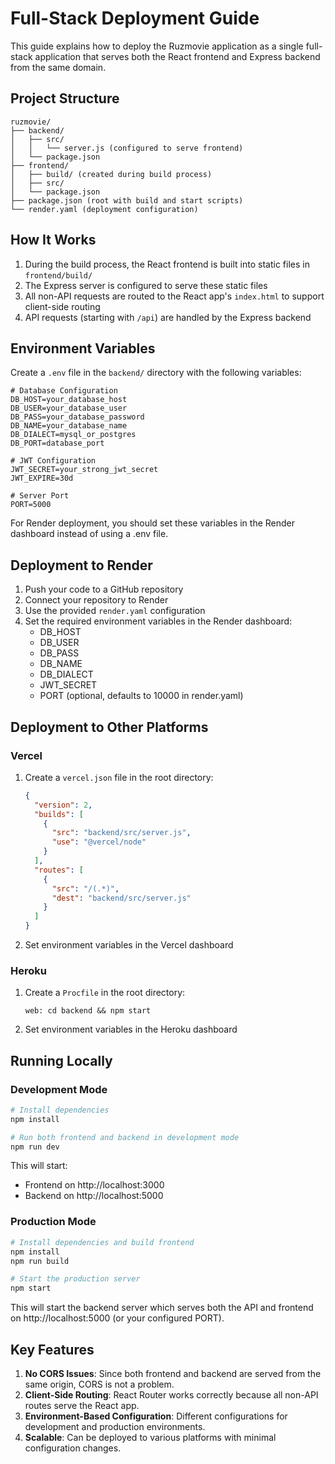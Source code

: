 # Full-Stack Deployment Guide

This guide explains how to deploy the Ruzmovie application as a single full-stack application that serves both the React frontend and Express backend from the same domain.

## Project Structure

```
ruzmovie/
├── backend/
│   ├── src/
│   │   └── server.js (configured to serve frontend)
│   └── package.json
├── frontend/
│   ├── build/ (created during build process)
│   ├── src/
│   └── package.json
├── package.json (root with build and start scripts)
└── render.yaml (deployment configuration)
```

## How It Works

1. During the build process, the React frontend is built into static files in `frontend/build/`
2. The Express server is configured to serve these static files
3. All non-API requests are routed to the React app's `index.html` to support client-side routing
4. API requests (starting with `/api`) are handled by the Express backend

## Environment Variables

Create a `.env` file in the `backend/` directory with the following variables:

```env
# Database Configuration
DB_HOST=your_database_host
DB_USER=your_database_user
DB_PASS=your_database_password
DB_NAME=your_database_name
DB_DIALECT=mysql_or_postgres
DB_PORT=database_port

# JWT Configuration
JWT_SECRET=your_strong_jwt_secret
JWT_EXPIRE=30d

# Server Port
PORT=5000
```

For Render deployment, you should set these variables in the Render dashboard instead of using a .env file.

## Deployment to Render

1. Push your code to a GitHub repository
2. Connect your repository to Render
3. Use the provided `render.yaml` configuration
4. Set the required environment variables in the Render dashboard:
   - DB_HOST
   - DB_USER
   - DB_PASS
   - DB_NAME
   - DB_DIALECT
   - JWT_SECRET
   - PORT (optional, defaults to 10000 in render.yaml)

## Deployment to Other Platforms

### Vercel
1. Create a `vercel.json` file in the root directory:
   ```json
   {
     "version": 2,
     "builds": [
       {
         "src": "backend/src/server.js",
         "use": "@vercel/node"
       }
     ],
     "routes": [
       {
         "src": "/(.*)",
         "dest": "backend/src/server.js"
       }
     ]
   }
   ```
2. Set environment variables in the Vercel dashboard

### Heroku
1. Create a `Procfile` in the root directory:
   ```
   web: cd backend && npm start
   ```
2. Set environment variables in the Heroku dashboard

## Running Locally

### Development Mode
```bash
# Install dependencies
npm install

# Run both frontend and backend in development mode
npm run dev
```

This will start:
- Frontend on http://localhost:3000
- Backend on http://localhost:5000

### Production Mode
```bash
# Install dependencies and build frontend
npm install
npm run build

# Start the production server
npm start
```

This will start the backend server which serves both the API and frontend on http://localhost:5000 (or your configured PORT).

## Key Features

1. **No CORS Issues**: Since both frontend and backend are served from the same origin, CORS is not a problem.
2. **Client-Side Routing**: React Router works correctly because all non-API routes serve the React app.
3. **Environment-Based Configuration**: Different configurations for development and production environments.
4. **Scalable**: Can be deployed to various platforms with minimal configuration changes.